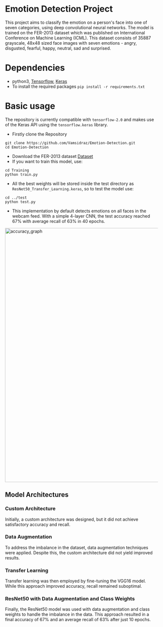 # Emotion Detection Project
This project aims to classify the emotion on a person's face into one of seven categories, using deep convolutional neural networks. The model is trained on the FER-2013 dataset which was published on International Conference on Machine Learning (ICML). This dataset consists of 35887 grayscale, 48x48 sized face images with seven emotions - angry, disgusted, fearful, happy, neutral, sad and surprised.

# Dependencies
- python3, [Tensorflow](https://www.tensorflow.org/), [Keras](https://keras.io/)<br>
- To install the required packages `pip install -r requirements.txt`

# Basic usage
The repository is currently compatible with `tensorflow-2.0` and makes use of the Keras API using the `tensorflow.keras` library.

- Firstly clone the Repository
```
git clone https://github.com/Vamsidraz/Emotion-Detection.git
cd Emotion-Detection
```
- Download the FER-2013 dataset [Dataset](https://www.kaggle.com/datasets/msambare/fer2013)
- If you want to train this model, use:
 ```
 cd Training
 python train.py
 ```
- All the best weights will be stored inside the test directory as `ResNet50_Transfer_Learning.keras`, so to test the model use:
```
cd ../test
python test.py
```
- This implementation by default detects emotions on all faces in the webcam feed. With a simple 4-layer CNN, the test accuracy reached 67% with average recall of 63% in 40 epochs.<br>
<img width="837" alt="accuracy_graph" src="https://github.com/Vamsidraz/Emotion-Detection/assets/137616505/d64e9d8d-72ca-4d26-8956-5d35ba084368"> 


## Model Architectures
### Custom Architecture
Initially, a custom architecture was designed, but it did not achieve satisfactory accuracy and recall.

### Data Augmentation
To address the imbalance in the dataset, data augmentation techniques were applied. Despite this, the custom architecture did not yield improved results.

### Transfer Learning
Transfer learning was then employed by fine-tuning the VGG16 model. While this approach improved accuracy, recall remained suboptimal.

### ResNet50 with Data Augmentation and Class Weights
Finally, the ResNet50 model was used with data augmentation and class weights to handle the imbalance in the data. This approach resulted in a final accuracy of 67% and an average recall of 63% after just 10 epochs.


